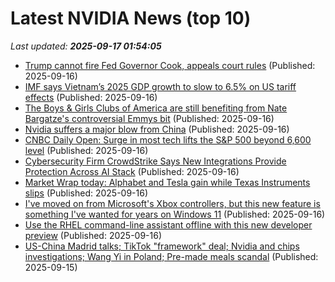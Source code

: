 # Latest NVIDIA News (top 10)
_Last updated: **2025-09-17 01:54:05**_

- [Trump cannot fire Fed Governor Cook, appeals court rules](https://biztoc.com/x/40a24829dca38de6) (Published: 2025-09-16)
- [IMF says Vietnam’s 2025 GDP growth to slow to 6.5% on US tariff effects](https://biztoc.com/x/9e84087fbf3fefce) (Published: 2025-09-16)
- [The Boys & Girls Clubs of America are still benefiting from Nate Bargatze's controversial Emmys bit](https://biztoc.com/x/1561f49d90290f6d) (Published: 2025-09-16)
- [Nvidia suffers a major blow from China](https://biztoc.com/x/3da103708113832a) (Published: 2025-09-16)
- [CNBC Daily Open: Surge in most tech lifts the S&P 500 beyond 6,600 level](https://www.cnbc.com/2025/09/16/cnbc-daily-open-surge-in-most-tech-lifts-the-sp-500-beyond-6600-level.html) (Published: 2025-09-16)
- [Cybersecurity Firm CrowdStrike Says New Integrations Provide Protection Across AI Stack](http://www.pymnts.com/cybersecurity/2025/cybersecurity-firm-crowdstrike-says-new-integrations-provide-protection-across-ai-stack/) (Published: 2025-09-16)
- [Market Wrap today: Alphabet and Tesla gain while Texas Instruments slips](https://www.thestreet.com/markets/market-wrap-today-alphabet-and-tesla-gain-while-texas-instruments-slips) (Published: 2025-09-16)
- [I've moved on from Microsoft's Xbox controllers, but this new feature is something I've wanted for years on Windows 11](https://www.techradar.com/computing/windows/ive-moved-on-from-microsofts-xbox-controllers-but-this-new-feature-is-something-ive-wanted-for-years-on-windows-11) (Published: 2025-09-16)
- [Use the RHEL command-line assistant offline with this new developer preview](https://www.redhat.com/en/blog/use-rhel-command-line-assistant-offline-new-developer-preview) (Published: 2025-09-16)
- [US-China Madrid talks; TikTok "framework" deal; Nvidia and chips investigations; Wang Yi in Poland; Pre-made meals scandal](https://sinocism.com/p/us-china-madrid-talks-tiktok-framework) (Published: 2025-09-15)
